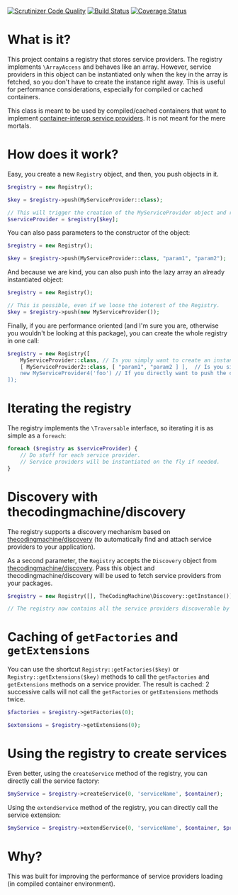 [![Scrutinizer Code Quality](https://scrutinizer-ci.com/g/thecodingmachine/service-provider-registry/badges/quality-score.png?b=3.0)](https://scrutinizer-ci.com/g/thecodingmachine/service-provider-registry/?branch=3.0)
[![Build Status](https://travis-ci.org/thecodingmachine/service-provider-registry.svg?branch=3.0)](https://travis-ci.org/thecodingmachine/service-provider-registry)
[![Coverage Status](https://coveralls.io/repos/thecodingmachine/service-provider-registry/badge.svg?branch=3.0&service=github)](https://coveralls.io/github/thecodingmachine/service-provider-registry?branch=3.0)


What is it?
===========

This project contains a registry that stores service providers. The registry implements `\ArrayAccess` and behaves like an array.
However, service providers in this object can be instantiated only when the key in the array is fetched, so you don't have to create the instance right away. This is useful for performance considerations, especially for compiled or cached containers.

This class is meant to be used by compiled/cached containers that want to implement [container-interop service providers](http://github.com/container-interop/service-provider). It is not meant for the mere mortals.

How does it work?
=================

Easy, you create a new `Registry` object, and then, you push objects in it.

```php
$registry = new Registry();

$key = $registry->push(MyServiceProvider::class);

// This will trigger the creation of the MyServiceProvider object and return it.
$serviceProvider = $registry[$key];
```

You can also pass parameters to the constructor of the object:

```php
$registry = new Registry();

$key = $registry->push(MyServiceProvider::class, "param1", "param2");
```

And because we are kind, you can also push into the lazy array an already instantiated object:

```php
$registry = new Registry();

// This is possible, even if we loose the interest of the Registry.
$key = $registry->push(new MyServiceProvider());
```


Finally, if you are performance oriented (and I'm sure you are, otherwise you wouldn't be looking at this package), you can create the whole registry in one call:

```php
$registry = new Registry([
    MyServiceProvider::class, // Is you simply want to create an instance without passing parameters
    [ MyServiceProvider2::class, [ "param1", "param2 ] ],  // Is you simply want to create an instance and pass parameters to the constructor
    new MyServiceProvider4('foo') // If you directly want to push the constructed instance.
]);
```

Iterating the registry
======================

The registry implements the `\Traversable` interface, so iterating it is as simple as a `foreach`:

```php
foreach ($registry as $serviceProvider) {
    // Do stuff for each service provider.
    // Service providers will be instantiated on the fly if needed.
}
```

Discovery with thecodingmachine/discovery
=========================================

The registry supports a discovery mechanism based on [thecodingmachine/discovery](https://thecodingmachine.github.io/discovery/) (to automatically find and attach service providers to your application).

As a second parameter, the `Registry` accepts the `Discovery` object from [thecodingmachine/discovery](https://github.com/thecodingmachine/discovery). Pass this object and thecodingmachine/discovery will be used to fetch service providers from your packages.

```php
$registry = new Registry([], TheCodingMachine\Discovery::getInstance());

// The registry now contains all the service providers discoverable by thecodingmachine/discovery.
```

Caching of `getFactories` and `getExtensions`
=============================================

You can use the shortcut `Registry::getFactories($key)` or `Registry::getExtensions($key)` methods to call the `getFactories` and `getExtensions` methods on a service provider. The result is cached: 2 successive calls will not call the `getFactories` or `getExtensions` methods twice.


```php
$factories = $registry->getFactories(0);

$extensions = $registry->getExtensions(0);
```

Using the registry to create services
=====================================

Even better, using the `createService` method of the registry, you can directly call the service factory:


```php
$myService = $registry->createService(0, 'serviceName', $container);
```

Using the `extendService` method of the registry, you can directly call the service extension:


```php
$myService = $registry->extendService(0, 'serviceName', $container, $previousService);
```

Why?
====

This was built for improving the performance of service providers loading (in compiled container environment).

